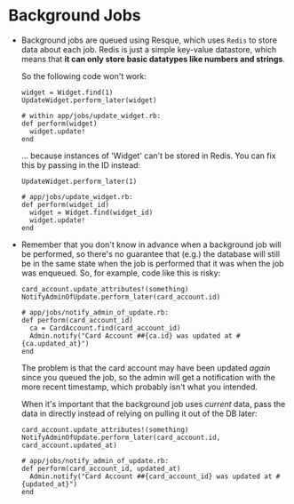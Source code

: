 # Background Jobs

- Background jobs are queued using Resque, which uses `Redis` to store data
  about each job. Redis is just a simple key-value datastore, which means
  that **it can only store basic datatypes like numbers and strings**.

  So the following code won't work:

      widget = Widget.find(1)
      UpdateWidget.perform_later(widget)

      # within app/jobs/update_widget.rb:
      def perform(widget)
        widget.update!
      end

  ... because instances of 'Widget' can't be stored in Redis. You can fix
  this by passing in the ID instead:

      UpdateWidget.perform_later(1)

      # app/jobs/update_widget.rb:
      def perform(widget_id)
        widget = Widget.find(widget_id)
        widget.update!
      end

- Remember that you don't know in advance when a background job will be
  performed, so there's no guarantee that (e.g.) the database will still be in
  the same state when the job is performed that it was when the job was
  enqueued. So, for example, code like this is risky:

      card_account.update_attributes!(something)
      NotifyAdminOfUpdate.perform_later(card_account.id)

      # app/jobs/notify_admin_of_update.rb:
      def perform(card_account_id)
        ca = CardAccount.find(card_account_id)
        Admin.notify("Card Account ##{ca.id} was updated at #{ca.updated_at}")
      end

  The problem is that the card account may have been updated *again* since you
  queued the job, so the admin will get a notification with the more recent
  timestamp, which probably isn't what you intended.

  When it's important that the background job uses *current* data, pass the
  data in directly instead of relying on pulling it out of the DB later:

      card_account.update_attributes!(something)
      NotifyAdminOfUpdate.perform_later(card_account.id, card_account.updated_at)

      # app/jobs/notify_admin_of_update.rb:
      def perform(card_account_id, updated_at)
        Admin.notify("Card Account ##{card_account_id} was updated at #{updated_at}")
      end

